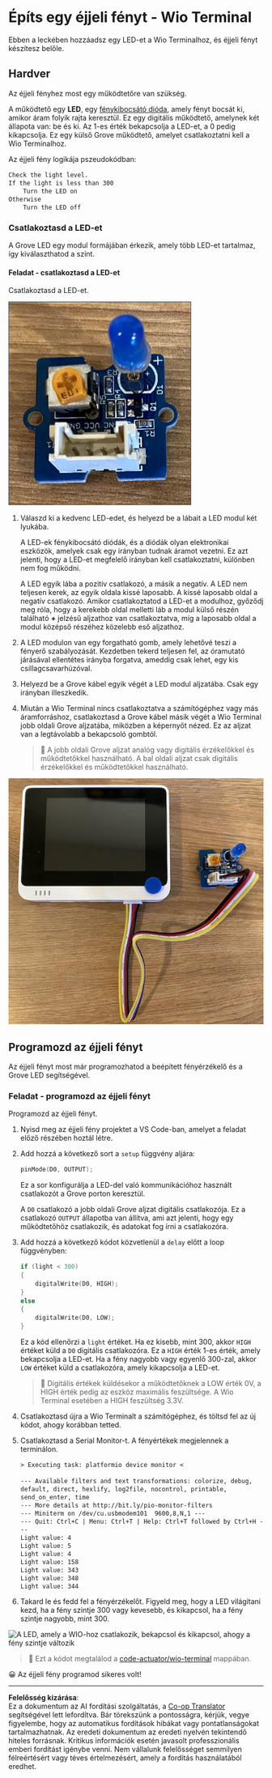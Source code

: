 <!--
CO_OP_TRANSLATOR_METADATA:
{
  "original_hash": "db44083b4dc6fb06eac83c4f16448940",
  "translation_date": "2025-08-27T22:32:11+00:00",
  "source_file": "1-getting-started/lessons/3-sensors-and-actuators/wio-terminal-actuator.md",
  "language_code": "hu"
}
-->
# Építs egy éjjeli fényt - Wio Terminal

Ebben a leckében hozzáadsz egy LED-et a Wio Terminalhoz, és éjjeli fényt készítesz belőle.

## Hardver

Az éjjeli fényhez most egy működtetőre van szükség.

A működtető egy **LED**, egy [fénykibocsátó dióda](https://wikipedia.org/wiki/Light-emitting_diode), amely fényt bocsát ki, amikor áram folyik rajta keresztül. Ez egy digitális működtető, amelynek két állapota van: be és ki. Az 1-es érték bekapcsolja a LED-et, a 0 pedig kikapcsolja. Ez egy külső Grove működtető, amelyet csatlakoztatni kell a Wio Terminalhoz.

Az éjjeli fény logikája pszeudokódban:

```output
Check the light level.
If the light is less than 300
    Turn the LED on
Otherwise
    Turn the LED off
```

### Csatlakoztasd a LED-et

A Grove LED egy modul formájában érkezik, amely több LED-et tartalmaz, így kiválaszthatod a színt.

#### Feladat - csatlakoztasd a LED-et

Csatlakoztasd a LED-et.

![Egy Grove LED](../../../../../translated_images/grove-led.6c853be93f473cf2c439cfc74bb1064732b22251a83cedf66e62f783f9cc1a79.hu.png)

1. Válaszd ki a kedvenc LED-edet, és helyezd be a lábait a LED modul két lyukába.

    A LED-ek fénykibocsátó diódák, és a diódák olyan elektronikai eszközök, amelyek csak egy irányban tudnak áramot vezetni. Ez azt jelenti, hogy a LED-et megfelelő irányban kell csatlakoztatni, különben nem fog működni.

    A LED egyik lába a pozitív csatlakozó, a másik a negatív. A LED nem teljesen kerek, az egyik oldala kissé laposabb. A kissé laposabb oldal a negatív csatlakozó. Amikor csatlakoztatod a LED-et a modulhoz, győződj meg róla, hogy a kerekebb oldal melletti láb a modul külső részén található **+** jelzésű aljzathoz van csatlakoztatva, míg a laposabb oldal a modul középső részéhez közelebb eső aljzathoz.

1. A LED modulon van egy forgatható gomb, amely lehetővé teszi a fényerő szabályozását. Kezdetben tekerd teljesen fel, az óramutató járásával ellentétes irányba forgatva, ameddig csak lehet, egy kis csillagcsavarhúzóval.

1. Helyezd be a Grove kábel egyik végét a LED modul aljzatába. Csak egy irányban illeszkedik.

1. Miután a Wio Terminal nincs csatlakoztatva a számítógéphez vagy más áramforráshoz, csatlakoztasd a Grove kábel másik végét a Wio Terminal jobb oldali Grove aljzatába, miközben a képernyőt nézed. Ez az aljzat van a legtávolabb a bekapcsoló gombtól.

    > 💁 A jobb oldali Grove aljzat analóg vagy digitális érzékelőkkel és működtetőkkel használható. A bal oldali aljzat csak digitális érzékelőkkel és működtetőkkel használható.

![A Grove LED csatlakoztatva a jobb oldali aljzathoz](../../../../../translated_images/wio-led.265a1897e72d7f21c753257516a4b677d8e30ce2b95fee98189458b3275ba0a6.hu.png)

## Programozd az éjjeli fényt

Az éjjeli fényt most már programozhatod a beépített fényérzékelő és a Grove LED segítségével.

### Feladat - programozd az éjjeli fényt

Programozd az éjjeli fényt.

1. Nyisd meg az éjjeli fény projektet a VS Code-ban, amelyet a feladat előző részében hoztál létre.

1. Add hozzá a következő sort a `setup` függvény aljára:

    ```cpp
    pinMode(D0, OUTPUT);
    ```

    Ez a sor konfigurálja a LED-del való kommunikációhoz használt csatlakozót a Grove porton keresztül.

    A `D0` csatlakozó a jobb oldali Grove aljzat digitális csatlakozója. Ez a csatlakozó `OUTPUT` állapotba van állítva, ami azt jelenti, hogy egy működtetőhöz csatlakozik, és adatokat fog írni a csatlakozóra.

1. Add hozzá a következő kódot közvetlenül a `delay` előtt a loop függvényben:

    ```cpp
    if (light < 300)
    {
        digitalWrite(D0, HIGH);
    }
    else
    {
        digitalWrite(D0, LOW);
    }
    ```

    Ez a kód ellenőrzi a `light` értéket. Ha ez kisebb, mint 300, akkor `HIGH` értéket küld a `D0` digitális csatlakozóra. Ez a `HIGH` érték 1-es érték, amely bekapcsolja a LED-et. Ha a fény nagyobb vagy egyenlő 300-zal, akkor `LOW` értéket küld a csatlakozóra, amely kikapcsolja a LED-et.

    > 💁 Digitális értékek küldésekor a működtetőknek a LOW érték 0V, a HIGH érték pedig az eszköz maximális feszültsége. A Wio Terminal esetében a HIGH feszültség 3.3V.

1. Csatlakoztasd újra a Wio Terminalt a számítógéphez, és töltsd fel az új kódot, ahogy korábban tetted.

1. Csatlakoztasd a Serial Monitor-t. A fényértékek megjelennek a terminálon.

    ```output
    > Executing task: platformio device monitor <

    --- Available filters and text transformations: colorize, debug, default, direct, hexlify, log2file, nocontrol, printable, send_on_enter, time
    --- More details at http://bit.ly/pio-monitor-filters
    --- Miniterm on /dev/cu.usbmodem101  9600,8,N,1 ---
    --- Quit: Ctrl+C | Menu: Ctrl+T | Help: Ctrl+T followed by Ctrl+H ---
    Light value: 4
    Light value: 5
    Light value: 4
    Light value: 158
    Light value: 343
    Light value: 348
    Light value: 344
    ```

1. Takard le és fedd fel a fényérzékelőt. Figyeld meg, hogy a LED világítani kezd, ha a fény szintje 300 vagy kevesebb, és kikapcsol, ha a fény szintje nagyobb, mint 300.

![A LED, amely a WIO-hoz csatlakozik, bekapcsol és kikapcsol, ahogy a fény szintje változik](../../../../../images/wio-running-assignment-1-1.gif)

> 💁 Ezt a kódot megtalálod a [code-actuator/wio-terminal](../../../../../1-getting-started/lessons/3-sensors-and-actuators/code-actuator/wio-terminal) mappában.

😀 Az éjjeli fény programod sikeres volt!

---

**Felelősség kizárása**:  
Ez a dokumentum az AI fordítási szolgáltatás, a [Co-op Translator](https://github.com/Azure/co-op-translator) segítségével lett lefordítva. Bár törekszünk a pontosságra, kérjük, vegye figyelembe, hogy az automatikus fordítások hibákat vagy pontatlanságokat tartalmazhatnak. Az eredeti dokumentum az eredeti nyelvén tekintendő hiteles forrásnak. Kritikus információk esetén javasolt professzionális emberi fordítást igénybe venni. Nem vállalunk felelősséget semmilyen félreértésért vagy téves értelmezésért, amely a fordítás használatából eredhet.